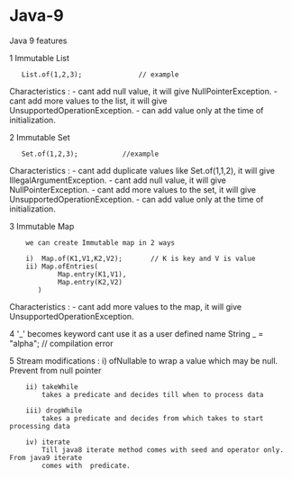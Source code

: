 # Java-9
Java 9 features

1 Immutable List

       List.of(1,2,3);              // example

  Characteristics :
           - cant add null value, it will give NullPointerException.
           - cant add more values to the list, it will give UnsupportedOperationException.
           - can add value only at the time of initialization.

 2 Immutable Set
       
       Set.of(1,2,3);           //example
       
   Characteristics :
           - cant add duplicate values like Set.of(1,1,2), it will give IllegalArgumentException.
           - cant add null value, it will give NullPointerException.
           - cant add more values to the set, it will give UnsupportedOperationException.
           - can add value only at the time of initialization.

  3 Immutable Map

        we can create Immutable map in 2 ways

        i)  Map.of(K1,V1,K2,V2);       // K is key and V is value
        ii) Map.ofEntries(
                Map.entry(K1,V1),
                Map.entry(K2,V2)
           )

   Characteristics :
           - cant add more values to the map, it will give UnsupportedOperationException.


  4 '_' becomes keyword
        cant use it as a user defined name
            String _ = "alpha";        // compilation error


  5 Stream modifications :
        i) ofNullable
            to wrap a value which may be null. Prevent from null pointer

        ii) takeWhile
            takes a predicate and decides till when to process data

        iii) dropWhile
            takes a predicate and decides from which takes to start processing data

        iv) iterate
            Till java8 iterate method comes with seed and operator only. From java9 iterate
            comes with  predicate.
